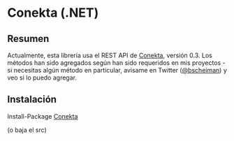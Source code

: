 # Conekta (.NET)


## Resumen


Actualmente, esta librería usa el REST API de [Conekta](http://www.conekta.io), versión 0.3. Los métodos han sido agregados según han sido requeridos en mis proyectos - si necesitas algún método en particular, avisame en Twitter ([@bscheiman](http://www.twitter.com/bscheiman)) y veo si lo puedo agregar.

## Instalación

Install-Package [Conekta](https://www.nuget.org/packages/Conekta)

(o baja el src)
